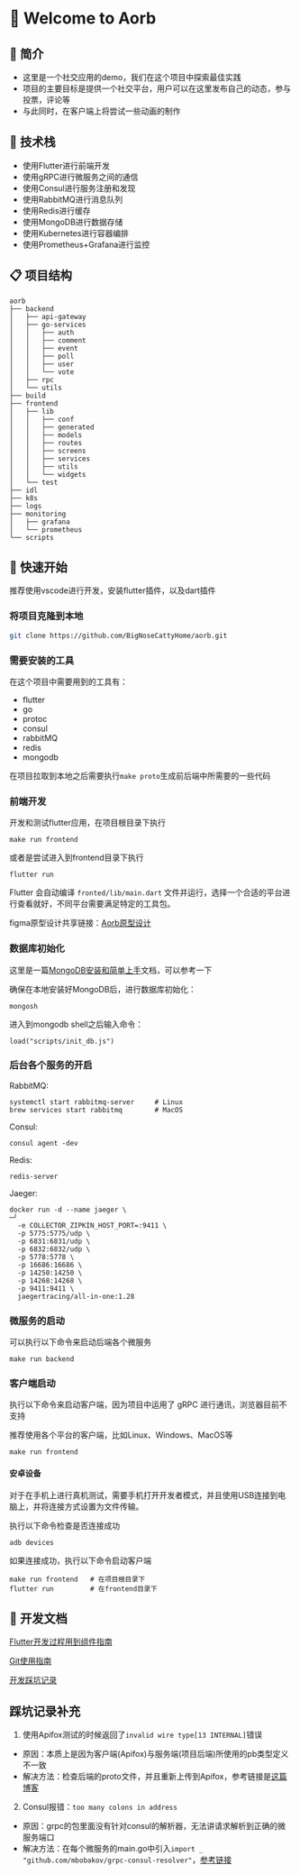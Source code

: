 # 👐 Welcome to Aorb

## 💖 简介

- 这里是一个社交应用的demo，我们在这个项目中探索最佳实践
- 项目的主要目标是提供一个社交平台，用户可以在这里发布自己的动态，参与投票，评论等
- 与此同时，在客户端上将尝试一些动画的制作

## 🔨 技术栈

- 使用Flutter进行前端开发
- 使用gRPC进行微服务之间的通信
- 使用Consul进行服务注册和发现
- 使用RabbitMQ进行消息队列
- 使用Redis进行缓存
- 使用MongoDB进行数据存储
- 使用Kubernetes进行容器编排
- 使用Prometheus+Grafana进行监控

## 📋 项目结构
```
aorb
├── backend
│   ├── api-gateway
│   ├── go-services
│   │   ├── auth
│   │   ├── comment
│   │   ├── event
│   │   ├── poll
│   │   ├── user
│   │   └── vote
│   ├── rpc
│   └── utils
├── build
├── frontend
│   ├── lib
│   │   ├── conf
│   │   ├── generated
│   │   ├── models
│   │   ├── routes
│   │   ├── screens
│   │   ├── services
│   │   ├── utils
│   │   └── widgets
│   └── test
├── idl
├── k8s
├── logs
├── monitoring
│   ├── grafana
│   └── prometheus
└── scripts
```


## 🚀 快速开始

推荐使用vscode进行开发，安装flutter插件，以及dart插件

### 将项目克隆到本地

```bash
git clone https://github.com/BigNoseCattyHome/aorb.git
```

### 需要安装的工具

在这个项目中需要用到的工具有：

- flutter
- go
- protoc
- consul
- rabbitMQ
- redis
- mongodb



在项目拉取到本地之后需要执行`make proto`生成前后端中所需要的一些代码

### 前端开发 

开发和测试flutter应用，在项目根目录下执行

```shell
make run frontend
```

或者是尝试进入到frontend目录下执行

```shell
flutter run
```

Flutter 会自动编译 `fronted/lib/main.dart` 文件并运行，选择一个合适的平台进行查看就好，不同平台需要满足特定的工具包。


figma原型设计共享链接：[Aorb原型设计](https://www.figma.com/design/roDqwgrlbQo29vpSqeCVFw/Aorb?node-id=0-1&t=SOBamnPsEXegjKDF-1)

### 数据库初始化

这里是一篇[MongoDB安装和简单上手](https://obyi4vacom.feishu.cn/file/DTTWb1DMjoGynkxmgOBc0qgInWd)文档，可以参考一下

确保在本地安装好MongoDB后，进行数据库初始化：

```shell    
mongosh
```

进入到mongodb shell之后输入命令：
```shell
load("scripts/init_db.js")
```

### 后台各个服务的开启

RabbitMQ:
```shell
systemctl start rabbitmq-server     # Linux
brew services start rabbitmq        # MacOS
```

Consul:
```shell
consul agent -dev
```

Redis:
```shell
redis-server
```

Jaeger:
```shell
docker run -d --name jaeger \                                                                                                                                               ─╯
  -e COLLECTOR_ZIPKIN_HOST_PORT=:9411 \
  -p 5775:5775/udp \
  -p 6831:6831/udp \
  -p 6832:6832/udp \
  -p 5778:5778 \
  -p 16686:16686 \
  -p 14250:14250 \
  -p 14268:14268 \
  -p 9411:9411 \
  jaegertracing/all-in-one:1.28
```

### 微服务的启动

可以执行以下命令来启动后端各个微服务

```shell
make run backend
```

### 客户端启动

执行以下命令来启动客户端，因为项目中运用了 gRPC 进行通讯，浏览器目前不支持

推荐使用各个平台的客户端，比如Linux、Windows、MacOS等

```shell
make run frontend
```

#### 安卓设备

对于在手机上进行真机测试，需要手机打开开发者模式，并且使用USB连接到电脑上，并将连接方式设置为文件传输。

执行以下命令检查是否连接成功

```shell
adb devices
```

如果连接成功，执行以下命令启动客户端

```shell
make run frontend   # 在项目根目录下
flutter run         # 在frontend目录下
```

## 📝 开发文档

[Flutter开发过程用到组件指南](https://obyi4vacom.feishu.cn/file/E9vdbu0RBocg4yxfV0NcS1kHnwe)

[Git使用指南](http://sirius1y.top/posts/notes/dev/%E6%8C%87%E5%8D%97%E5%9B%A2%E9%98%9Fgit%E5%8D%8F%E4%BD%9C/)

[开发踩坑记录](http://sirius1y.top/posts/notes/dev/dev-aorb-grpc/)

## 踩坑记录补充

1. 使用Apifox测试的时候返回了```invalid wire type[13 INTERNAL]```错误
- 原因：本质上是因为客户端(Apifox)与服务端(项目后端)所使用的pb类型定义不一致
- 解决方法：检查后端的proto文件，并且重新上传到Apifox，参考链接是[这篇博客](https://loesspie.com/2021/09/14/grpc-did-not-read-entire-message/)
2. Consul报错：```too many colons in address```
- 原因：grpc的包里面没有针对consul的解析器，无法讲请求解析到正确的微服务端口
- 解决方法：在每个微服务的main.go中引入```import _ "github.com/mbobakov/grpc-consul-resolver"```，[参考链接](https://blog.csdn.net/dorlolo/article/details/123416857)

